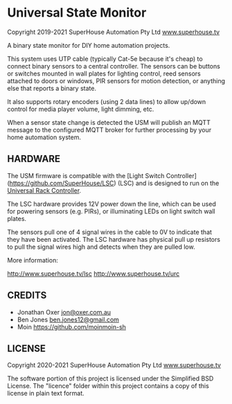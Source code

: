 Universal State Monitor
=======================

Copyright 2019-2021 SuperHouse Automation Pty Ltd  www.superhouse.tv

A binary state monitor for DIY home automation projects.

This system uses UTP cable (typically Cat-5e because it's cheap) to
connect binary sensors to a central controller. The sensors can be 
buttons or switches mounted in wall plates for lighting control, reed 
sensors attached to doors or windows, PIR sensors for motion 
detection, or anything else that reports a binary state.

It also supports rotary encoders (using 2 data lines) to allow up/down
control for media player volume, light dimming, etc.

When a sensor state change is detected the USM will publish an MQTT 
message to the configured MQTT broker for further processing by your
home automation system.


HARDWARE
--------
The USM firmware is compatible with the [Light Switch Controller]
(https://github.com/SuperHouse/LSC) (LSC) and is designed to run on the
[Universal Rack Controller](https://github.com/SuperHouse/URC).

The LSC hardware provides 12V power down the line, which can be used
for powering sensors (e.g. PIRs), or illuminating LEDs on light switch
wall plates.

The sensors pull one of 4 signal wires in the cable to 0V to indicate
that they have been activated. The LSC hardware has physical pull up 
resistors to pull the signal wires high and detects when they are pulled low.

More information:

  http://www.superhouse.tv/lsc
  http://www.superhouse.tv/urc


CREDITS
-------
 * Jonathan Oxer jon@oxer.com.au
 * Ben Jones <ben.jones12@gmail.com>
 * Moin <https://github.com/moinmoin-sh>


LICENSE
-------
Copyright 2020-2021 SuperHouse Automation Pty Ltd  www.superhouse.tv  

The software portion of this project is licensed under the Simplified
BSD License. The "licence" folder within this project contains a
copy of this license in plain text format.
